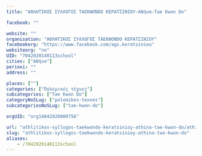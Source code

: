 ```yaml
---
title: "ΑΘΛΗΤΙΚΟΣ ΣΥΛΛΟΓΟΣ TAEKWONDO ΚΕΡΑΤΣΙΝΙΟΥ-Αθήνα-Tae Kwon Do"

facebook: ""

website: ""
organisation: "ΑΘΛΗΤΙΚΟΣ ΣΥΛΛΟΓΟΣ TAEKWONDO ΚΕΡΑΤΣΙΝΙΟΥ"
facebookorg: "https://www.facebook.com/ags.keratsiniou"
websiteorg: "no"
UID: "7042020140113school"
cities: ["Αθήνα"]
perioxi: ""
address: ""

places: [""]
categories: ["Πολεμικές τέχνες"]
subcategories: ["Tae Kwon Do"]
categoryNoSLug: ["polemikes-texnes"]
subcategoriesNoSLug: ["tae-kwon-do"]

orgUID: "org14042020000756"

url: "athlitikos-syllogos-taekwondo-keratsinioy-athina-tae-kwon-do/athina"
slug: "athlitikos-syllogos-taekwondo-keratsinioy-athina-tae-kwon-do"
aliases:
    - /7042020140113school
---
```





